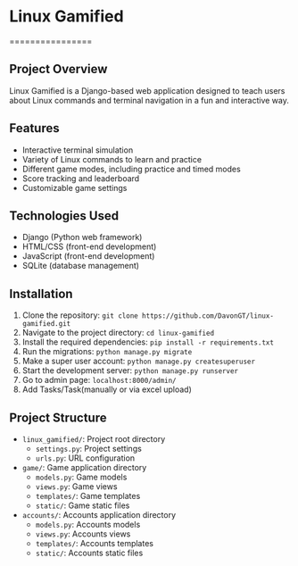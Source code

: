 # Linux Gamified
================

## Project Overview

Linux Gamified is a Django-based web application designed to teach users about Linux commands and terminal navigation in a fun and interactive way.

## Features

* Interactive terminal simulation
* Variety of Linux commands to learn and practice
* Different game modes, including practice and timed modes
* Score tracking and leaderboard
* Customizable game settings

## Technologies Used

* Django (Python web framework)
* HTML/CSS (front-end development)
* JavaScript (front-end development)
* SQLite (database management)

## Installation

1. Clone the repository: `git clone https://github.com/DavonGT/linux-gamified.git`
2. Navigate to the project directory: `cd linux-gamified`
3. Install the required dependencies: `pip install -r requirements.txt`
4. Run the migrations: `python manage.py migrate`
5. Make a super user account: `python manage.py createsuperuser`
6. Start the development server: `python manage.py runserver`
7. Go to admin page: `localhost:8000/admin/`
8. Add Tasks/Task(manually or via excel upload)

## Project Structure

* `linux_gamified/`: Project root directory
	+ `settings.py`: Project settings
	+ `urls.py`: URL configuration
* `game/`: Game application directory
	+ `models.py`: Game models
	+ `views.py`: Game views
	+ `templates/`: Game templates
	+ `static/`: Game static files
* `accounts/`: Accounts application directory
	+ `models.py`: Accounts models
	+ `views.py`: Accounts views
	+ `templates/`: Accounts templates
	+ `static/`: Accounts static files

